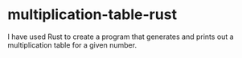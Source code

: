 # multiplication-table-rust
I have used Rust to create a program that generates and prints out a multiplication table for a given number.
